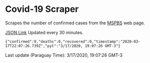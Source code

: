 # Covid-19 Scraper

Scrapes the number of confirmed cases from the [MSPBS](https://www.mspbs.gov.py/covid-19.php) web page.

[JSON Link](https://jmayalag.github.io/covid19-scrape/cases.json)
Updated every 30 minutes.
```
{"confirmed":9,"deaths":0,"recovered":0,"timestamp":"2020-03-17T22:07:26.739Z","pyt":"3/17/2020, 19:07:26 GMT-3"}
```
Last update (Paraguay Time): 3/17/2020, 19:07:26 GMT-3